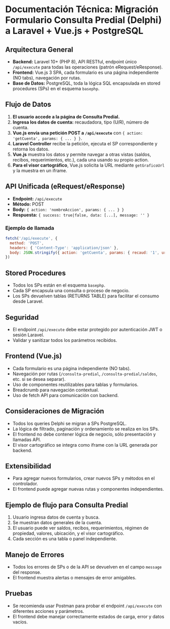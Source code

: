# Documentación Técnica: Migración Formulario Consulta Predial (Delphi) a Laravel + Vue.js + PostgreSQL

## Arquitectura General
- **Backend:** Laravel 10+ (PHP 8), API RESTful, endpoint único `/api/execute` para todas las operaciones (patrón eRequest/eResponse).
- **Frontend:** Vue.js 3 SPA, cada formulario es una página independiente (NO tabs), navegación por rutas.
- **Base de Datos:** PostgreSQL, toda la lógica SQL encapsulada en stored procedures (SPs) en el esquema `basephp`.

## Flujo de Datos
1. **El usuario accede a la página de Consulta Predial.**
2. **Ingresa los datos de cuenta:** recaudadora, tipo (U/R), número de cuenta.
3. **Vue.js envía una petición POST a `/api/execute`** con `{ action: 'getCuenta', params: { ... } }`.
4. **Laravel Controller** recibe la petición, ejecuta el SP correspondiente y retorna los datos.
5. **Vue.js** muestra los datos y permite navegar a otras vistas (saldos, recibos, requerimientos, etc.), cada una usando su propio action.
6. **Para el visor cartográfico**, Vue.js solicita la URL mediante `getGraficoUrl` y la muestra en un iframe.

## API Unificada (eRequest/eResponse)
- **Endpoint:** `/api/execute`
- **Método:** POST
- **Body:** `{ action: 'nombreAccion', params: { ... } }`
- **Respuesta:** `{ success: true|false, data: [...], message: '' }`

### Ejemplo de llamada
```js
fetch('/api/execute', {
  method: 'POST',
  headers: { 'Content-Type': 'application/json' },
  body: JSON.stringify({ action: 'getCuenta', params: { recaud: '1', urbrus: 'U', cuenta: '123456' } })
})
```

## Stored Procedures
- Todos los SPs están en el esquema `basephp`.
- Cada SP encapsula una consulta o proceso de negocio.
- Los SPs devuelven tablas (RETURNS TABLE) para facilitar el consumo desde Laravel.

## Seguridad
- El endpoint `/api/execute` debe estar protegido por autenticación JWT o sesión Laravel.
- Validar y sanitizar todos los parámetros recibidos.

## Frontend (Vue.js)
- Cada formulario es una página independiente (NO tabs).
- Navegación por rutas (`/consulta-predial`, `/consulta-predial/saldos`, etc. si se desea separar).
- Uso de componentes reutilizables para tablas y formularios.
- Breadcrumb para navegación contextual.
- Uso de fetch API para comunicación con backend.

## Consideraciones de Migración
- Todos los queries Delphi se migran a SPs PostgreSQL.
- La lógica de filtrado, paginación y ordenamiento se realiza en los SPs.
- El frontend no debe contener lógica de negocio, sólo presentación y llamadas API.
- El visor cartográfico se integra como iframe con la URL generada por backend.

## Extensibilidad
- Para agregar nuevos formularios, crear nuevos SPs y métodos en el controlador.
- El frontend puede agregar nuevas rutas y componentes independientes.

## Ejemplo de flujo para Consulta Predial
1. Usuario ingresa datos de cuenta y busca.
2. Se muestran datos generales de la cuenta.
3. El usuario puede ver saldos, recibos, requerimientos, régimen de propiedad, valores, ubicación, y el visor cartográfico.
4. Cada sección es una tabla o panel independiente.

## Manejo de Errores
- Todos los errores de SPs o de la API se devuelven en el campo `message` del response.
- El frontend muestra alertas o mensajes de error amigables.

## Pruebas
- Se recomienda usar Postman para probar el endpoint `/api/execute` con diferentes acciones y parámetros.
- El frontend debe manejar correctamente estados de carga, error y datos vacíos.
